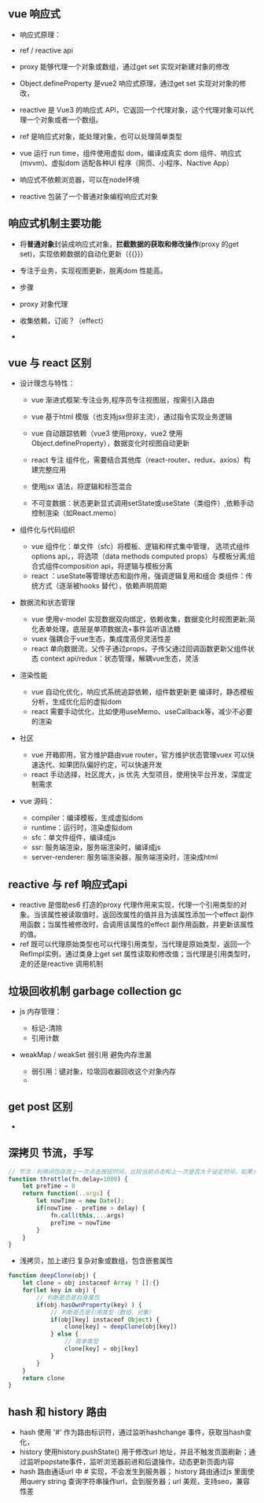 ## vue 响应式
- 响应式原理：
- ref / reactive api
- proxy 能够代理一个对象或数组，通过get set 实现对新建对象的修改 
- Object.defineProperty 是vue2 响应式原理，通过get set 实现对对象的修改，
- reactive 是 Vue3 的响应式 API，它返回一个代理对象，这个代理对象可以代理一个对象或者一个数组。
- ref 是响应式对象，能处理对象，也可以处理简单类型

- vue 运行 run time，组件使用虚拟 dom，编译成真实 dom
  组件、响应式(mvvm)、虚拟dom
  适配各种UI 程序（网页、小程序、Nactive App）
- 响应式不依赖浏览器，可以在node环境
- reactive 包装了一个普通对象编程响应式对象


## 响应式机制主要功能
- 将**普通对象**封装成响应式对象，**拦截数据的获取和修改操作**(proxy 的get set)，实现依赖数据的自动化更新（{{}}）
- 专注于业务，实现视图更新，脱离dom 性能高。

- 步骤
- proxy 对象代理
- 收集依赖，订阅？（effect）
- 
## vue 与 react 区别
- 设计理念与特性：
  - vue 渐进式框架:专注业务,程序员专注视图层，按需引入路由
  - vue 基于html 模版（也支持jsx但非主流），通过指令实现业务逻辑
  - vue 自动跟踪依赖（vue3 使用proxy，vue2 使用Object.defineProperty），数据变化时视图自动更新

  - react 专注 组件化，需要结合其他库（react-router、redux、axios）构建完整应用
  - 使用jsx 语法，将逻辑和标签混合
  - 不可变数据：状态更新显式调用setState或useState（类组件）,依赖手动控制渲染（如React.memo）
- 组件化与代码组织
  - vue 组件化：单文件（sfc）将模板、逻辑和样式集中管理，
    选项式组件options api，，将选项（data methods computed props）与模板分离;组合式组件composition api，将逻辑与模板分离
  - react ：useState等管理状态和副作用，强调逻辑复用和组合
    类组件：传统方式（逐渐被hooks 替代），依赖声明周期
- 数据流和状态管理
  - vue 使用v-model 实现数据双向绑定，依赖收集，数据变化时视图更新;简化表单处理，底层是单项数据流+事件监听语法糖
  - vuex 强耦合于vue生态，集成度高但灵活性差
  - react 单向数据流，父传子通过props，子传父通过回调函数更新父组件状态
    context api/redux：状态管理，解耦vue生态，灵活
- 渲染性能
    - vue 自动化优化，响应式系统追踪依赖，组件数更新更
    编译时，静态模板分析，生成优化后的虚拟dom
    - react 需要手动优化，比如使用useMemo、useCallback等，减少不必要的渲染
- 社区
    - vue 开箱即用，官方维护路由vue router，官方维护状态管理vuex
    可以快速迭代、如果团队偏好约定，可以快速开发
    - react 手动选择，社区庞大，js 优先
    大型项目，使用快平台开发，深度定制需求

    


- vue 源码：
  - compiler：编译模板，生成虚拟dom
  - runtime：运行时，渲染虚拟dom
  - sfc：单文件组件，编译成js
  - ssr: 服务端渲染，服务端渲染时，编译成js
  - server-renderer: 服务端渲染器，服务端渲染时，渲染成html

## reactive 与 ref 响应式api
- reactive 是借助es6 打造的proxy 代理作用来实现，代理一个引用类型的对象。当该属性被读取值时，返回改属性的值并且为该属性添加一个effect 副作用函数；当属性被修改时，会调用该属性的effect 副作用函数，并更新该属性的值。
- ref 既可以代理原始类型也可以代理引用类型，当代理是原始类型，返回一个RefImpl实例，通过类身上get set 属性读取和修改值；当代理是引用类型时，走的还是reactive 调用机制

## 垃圾回收机制 garbage collection gc
- js 内存管理：
  - 标记-清除
  - 引用计数

- weakMap / weakSet 弱引用 避免内存泄漏
  - 弱引用：键对象，垃圾回收器回收这个对象内存
  - 
  
## get post 区别
- 

## 深拷贝 节流，手写
```js
// 节流：利用闭包存放上一次点击按钮时间，比较当前点击和上一次是否大于设定时间，如果大于设定时间，则执行回调函数，否则不执行
function throttle(fn,delay=1000) {
    let preTime = 0
    return function(..args) {
        let nowTime = new Date();
        if(nowTime - preTime > delay) {
            fn.call(this,...args)
            preTime = nowTime
        }   
    }
}
```
- 浅拷贝，加上递归
  复杂对象或数组，包含嵌套属性
```js
function deepClone(obj) {
    let clone = obj instaceof Array ? []:{}
    for(let key in obj) {
        // 判断是否是自身属性
        if(obj.hasOwnProperty(key) ) {
            // 判断是否是引用类型（数组、对象）
            if(obj[key] instaceof Object) {
                clone[key] = deepClone(obj[key])
            } else {
                // 简单类型
                clone[key] = obj[key]
            }
        }
    }
    return clone
}
```
## hash 和 history 路由
- hash 使用 '#' 作为路由标识符，通过监听hashchange 事件，获取当hash变化，
- history 使用history.pushState() 用于修改url 地址，并且不触发页面刷新；通过监听popstate事件，监听浏览器前进和后退操作，动态更新页面内容
- hash 路由通话url 中 # 实现，不会发生到服务器；
  history 路由通过js 里面使用query string 查询字符串操作url，会到服务器；url 美观，支持seo，兼容性差